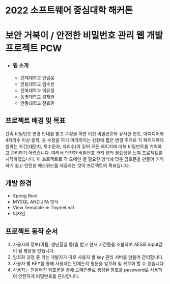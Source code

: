 # 2022 소프트웨어 중심대학 해커톤
# 보안 거북이 / 안전한 비밀번호 관리 웹 개발 프로젝트 PCW

* ### 팀 소개
  * 인제대학교 안길웅
  * 안동대학교 임수빈
  * 전북대학교 이유정
  * 동명대학교 김재원
  * 안동대학교 천효민




## 프로젝트 배경 및 목표
간혹 비밀번호 변경 안내를 받고 수정을 하면 이전 비밀번호와 유사한 번호,
아이디어와 4자리수 이상 중복, 등 수정을 하기 어려워지는 상황에 
짧은 변경 주기로 각 페이지마다 원하는 조건(대문자, 특수문자, 자리수)이 
있어 모든 페이지에 대해 비밀번호를 기억하고 관리하기 어렵습니다.
따라서 안전한 비밀번호 관리 웹의 필요성을 느껴 프로젝트를 시작하였습니다.
이 프로젝트로 각 도메인 별 필요한 양식에 맞춘 암호문을 만들어 
기억하기 쉽고 안전한 패스워드를 제공하는 것이 프로젝트의 목표입니다.



## 개발 환경
* Spring Boot
* MYSQL AND JPA 방식
* View Template => ThymeLeaf
* 디자인



## 프로젝트 동작 순서
1. 사용자의 정보(이름, 생년월일 등)을 받고 현재 시간등을 조합하여 AES의 input값이 될 평문을 만듭니다.
2. 암호화 과정 중 키는 개발자가 따로 사용자 별 key 관리 서버를 만들어 관리합니다.
3. 사용자 별 KEY를 통해 사용자는 언제든지 평문을 암호화 및 복호화 할 수 있습니다.
4. 사용자는 만들어진 암호문을 통해 도메인별로 생성된 암호를 password로 사용하여 안전하게 비밀번호를 관리합니다.



